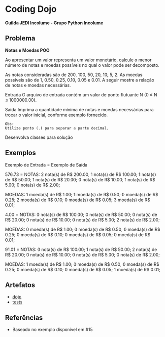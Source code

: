 # Coding Dojo
**Guilda JEDI Incolume - Grupo Python Incolume**

## Problema
**Notas e Moedas POO**

Ao apresentar um valor representa um valor monetário, calcule o menor número de notas e moedas possíveis no qual o valor pode ser decomposto.

As notas consideradas são de 200, 100, 50, 20, 10, 5, 2. As moedas possíveis são de 1, 0.50, 0.25, 0.10, 0.05 e 0.01. A seguir mostre a relação de notas e moedas necessárias.

Entrada O arquivo de entrada contém um valor de ponto flutuante N (0 ≤ N ≤ 1000000.00).

Saída Imprima a quantidade mínima de notas e moedas necessárias para trocar o valor inicial, conforme exemplo fornecido.
 
    Obs:
    Utilize ponto (.) para separar a parte decimal.

Desenvolva classes para solução

## Exemplos
Exemplo de Entrada = Exemplo de Saída

576.73 =
NOTAS:
2 nota(s) de R$ 200.00;
1 nota(s) de R$ 100.00;
1 nota(s) de R$ 50.00;
1 nota(s) de R$ 20.00;
0 nota(s) de R$ 10.00;
1 nota(s) de R$ 5.00;
0 nota(s) de R$ 2.00;

MOEDAS:
1 moeda(s) de R$ 1.00;
1 moeda(s) de R$ 0.50;
0 moeda(s) de R$ 0.25;
2 moeda(s) de R$ 0.10;
0 moeda(s) de R$ 0.05;
3 moeda(s) de R$ 0.01;

4.00 =
NOTAS:
0 nota(s) de R$ 100.00;
0 nota(s) de R$ 50.00;
0 nota(s) de R$ 20.00;
0 nota(s) de R$ 10.00;
0 nota(s) de R$ 5.00;
2 nota(s) de R$ 2.00;

MOEDAS:
0 moeda(s) de R$ 1.00;
0 moeda(s) de R$ 0.50;
0 moeda(s) de R$ 0.25;
0 moeda(s) de R$ 0.10;
0 moeda(s) de R$ 0.05;
0 moeda(s) de R$ 0.01;

91.01 =
NOTAS:
0 nota(s) de R$ 100.00;
1 nota(s) de R$ 50.00;
2 nota(s) de R$ 20.00;
0 nota(s) de R$ 10.00;
0 nota(s) de R$ 5.00;
0 nota(s) de R$ 2.00;

MOEDAS:
1 moeda(s) de R$ 1.00;
0 moeda(s) de R$ 0.50;
0 moeda(s) de R$ 0.25;
0 moeda(s) de R$ 0.10;
0 moeda(s) de R$ 0.05;
1 moeda(s) de R$ 0.01;

## Artefatos 
- [dojo](./dojo.py)
- [tests](./test_20231113.py)

## Referências
- Baseado no exemplo disponível em #15